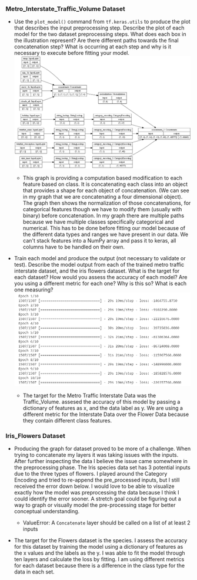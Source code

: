 ### Metro_Interstate_Traffic_Volume Dataset 
- Use the `plot_model()` command from `tf.keras.utils` to produce the plot that describes the input preprocessing step. Describe the plot of each model for the two dataset preprocessing steps. What does each box in the illustration represent? Are there different paths towards the final concatenation step?  What is occurring at each step and why is it necessary to execute before fitting your model.
      ![image](../images/model.png)
    - This graph is providing a computation based modification to each feature based on class. It is concatenating each class into an object that provides a shape for each object of concatenation. (We can see in my graph that we are concatenating a four dimensional object). The graph then shows the normalization of those concatenations, for categorical features though we have to modify them (usually with binary) before concatenation. In my graph there are multiple paths because we have multiple classes specifically categorical and numerical. This has to be done before fitting our model because of the different data types and ranges we have present in our data. We can't stack features into a NumPy array and pass it to keras, all columns have to be handled on their own. 
    
  
- Train each model and produce the output (not necessary to validate or test).  Describe the model output from each of the trained metro traffic interstate dataset, and the iris flowers dataset.  What is the target for each dataset?  How would you assess the accuracy of each model?  Are you using a different metric for each one?  Why is this so?  What is each one measuring?
    ![image2](../images/driveresults.PNG)
  - The target for the Metro Traffic Interstate Data was the Traffic_Volume. assesed the accuracy of this model by passing a dictionary of features as x, and the data label as y. We are using a different metric for the Interstate Data over the Flower Data because they contain different class features. 
### Iris_Flowers Dataset 

- Producing the graph for dataset proved to be more of a challenge. When trying to concatenate my layers it was taking issues with the inputs. After further inspecting the data I believe the issue came somewhere in the preprocessing phase. The Iris species data set has 3 potential inputs due to the three types of flowers. I played around the Category Encoding and tried to re-append the pre_processed inputs, but I still received the error down below. I would love to be able to visualize exactly how the model was preprocessing the data because I think I could identify the error sooner. A stretch goal could be figuring out a way to graph or visually model the pre-processing stage for better conceptual understanding. 
    - ValueError: A `Concatenate` layer should be called on a list of at least 2 inputs
    
- The target for the Flowers dataset is the species. I assess the accuracy for this dataset by training the model using a dictionary of features as the x values and the labels as the y. I was able to fit the model through ten layers and calculate the loss by fitting. I am using different metrics for each dataset because there is a difference in the class type for the data in each set. 